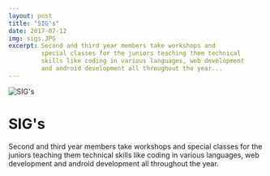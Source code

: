 ```yaml
---
layout: post
title: "SIG's"
date: 2017-07-12
img: sigs.JPG
excerpt: Second and third year members take workshops and
         special classes for the juniors teaching them technical
         skills like coding in various languages, web development
         and android development all throughout the year...
---
```

![SIG's]({{site.baseurl}}/images/sigs.JPG)

# SIG's
Second and third year members take workshops and
special classes for the juniors teaching them technical
skills like coding in various languages, web development
and android development all throughout the year.

